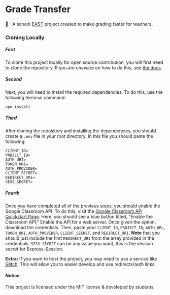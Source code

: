 # Grade Transfer
🚌ㅤA school [EAST](http://eastinitiative.org) project created to make grading faster for teachers.

### Cloning Locally
##### First
To clone this project locally for open source contribution, you will first need to clone the repository. If you are unaware on how to do this, see [the docs](https://docs.github.com/en/github/creating-cloning-and-archiving-repositories/cloning-a-repository).

##### Second
Next, you will need to install the required dependencies. To do this, use the following terminal command:

```
npm install
```

##### Third
After cloning the repository and installing the dependencies, you should create a `.env` file in your root directory. In this file you should paste the following:

```env
CLIENT_ID=
PROJECT_ID=
AUTH_URI=
TOKEN_URI=
AUTH_PROVIDER=
CLIENT_SECRET=
REDIRECT_URI=
SESS_SECRET=
```

##### Fourth
Once you have completed all of the previous steps, you should enable the Google Classroom API. To do this, visit the [Google Classroom API Quickstart Page](https://developers.google.com/classroom/quickstart/nodejs). Here, you should see a blue button titled, "Enable the Classroom API," Enable the API for a web server. Once given the option, download the credentials. Then, paste your `CLIENT_ID`, `PROJECT_ID`, `AUTH_URL`, `TOKEN_URI`, `AUTH_PROVIDER`, `CLIENT_SECRET`, and `REDIRECT_URI`. **Note** that you should just include the first `REDIRECT_URI` from the array provided in the credentials. `SESS_SECRET` can be any value you want, this is the session secret for Express-Session.

**Extra:** If you want to host the project, you may need to use a service like [Glitch](https://glitch.com). This will allow you to easier develop and use redirects/auth links.

#### Notice

This project is licensed under the MIT license & developed by students.